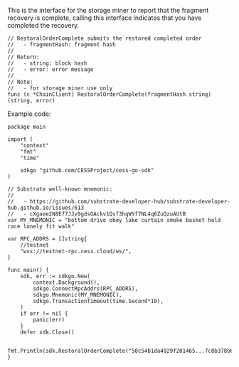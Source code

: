 This is the interface for the storage miner to report that the fragment recovery is complete, calling this interface indicates that you have completed the recovery.

```golang
// RestoralOrderComplete submits the restored completed order
//   - fragmentHash: fragment hash
//
// Return:
//   - string: block hash
//   - error: error message
//
// Note:
//   - for storage miner use only
func (c *ChainClient) RestoralOrderComplete(fragmentHash string) (string, error)
```

Example code:
```golang
package main

import (
    "context"
    "fmt"
    "time"

    sdkgo "github.com/CESSProject/cess-go-sdk"
)

// Substrate well-known mnemonic:
//
//   - https://github.com/substrate-developer-hub/substrate-developer-hub.github.io/issues/613
//   - cXgaee2N8E77JJv9gdsGAckv1Qsf3hqWYf7NL4q6ZuQzuAUtB
var MY_MNEMONIC = "bottom drive obey lake curtain smoke basket hold race lonely fit walk"

var RPC_ADDRS = []string{
    //testnet
    "wss://testnet-rpc.cess.cloud/ws/",
}

func main() {
    sdk, err := sdkgo.New(
        context.Background(),
        sdkgo.ConnectRpcAddrs(RPC_ADDRS),
        sdkgo.Mnemonic(MY_MNEMONIC),
        sdkgo.TransactionTimeout(time.Second*10),
    )
    if err != nil {
        panic(err)
    }
    defer sdk.Close()

    fmt.Println(sdk.RestoralOrderComplete("50c54b1da4029f201465...7c8b378b6daecc0b674"))
}
```